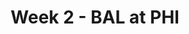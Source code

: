 ---
layout: game
title: Week 2 - BAL at PHI
season: 2012
game_id: 2012_02_BAL_PHI
away_team: BAL
home_team: PHI
---
